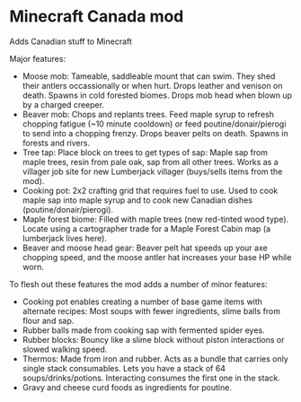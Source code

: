 # Minecraft Canada mod
Adds Canadian stuff to Minecraft

Major features:
- Moose mob: Tameable, saddleable mount that can swim. They shed their antlers occassionally or when hurt. Drops leather and venison on death. Spawns in cold forested biomes. Drops mob head when blown up by a charged creeper.
- Beaver mob: Chops and replants trees. Feed maple syrup to refresh chopping fatigue (~10 minute cooldown) or feed poutine/donair/pierogi to send into a chopping frenzy. Drops beaver pelts on death. Spawns in forests and rivers.
- Tree tap: Place block on trees to get types of sap: Maple sap from maple trees, resin from pale oak, sap from all other trees. Works as a villager job site for new Lumberjack villager (buys/sells items from the mod).
- Cooking pot: 2x2 crafting grid that requires fuel to use. Used to cook maple sap into maple syrup and to cook new Canadian dishes (poutine/donair/pierogi).
- Maple forest biome: Filled with maple trees (new red-tinted wood type). Locate using a cartographer trade for a Maple Forest Cabin map (a lumberjack lives here).
- Beaver and moose head gear: Beaver pelt hat speeds up your axe chopping speed, and the moose antler hat increases your base HP while worn.

To flesh out these features the mod adds a number of minor features:
- Cooking pot enables creating a number of base game items with alternate recipes: Most soups with fewer ingredients, slime balls from flour and sap.
- Rubber balls made from cooking sap with fermented spider eyes.
- Rubber blocks: Bouncy like a slime block without piston interactions or slowed walking speed.
- Thermos: Made from iron and rubber. Acts as a bundle that carries only single stack consumables. Lets you have a stack of 64 soups/drinks/potions. Interacting consumes the first one in the stack.
- Gravy and cheese curd foods as ingredients for poutine. 
